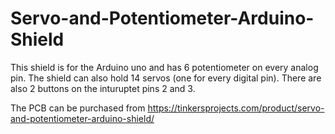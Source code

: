# Servo-and-Potentiometer-Arduino-Shield
This shield is for the Arduino uno and has 6 potentiometer on every analog pin. The shield can also hold 14 servos (one for every digital pin). There are also 2 buttons on the inturuptet pins 2 and 3. 

The PCB can be purchased from https://tinkersprojects.com/product/servo-and-potentiometer-arduino-shield/
